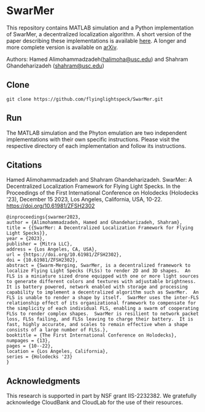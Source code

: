 # SwarMer

This repository contains MATLAB simulation and a Python implementation of SwarMer, a decentralized localization algorithm.
A short version of the paper describing these implementations is available [here](https://www.holodecks.quest/_files/ugd/fb2888_f3e51e31182f4cd9b61204547b6b89f3.pdf?index=true).  A longer and more complete version is available on [arXiv](https://arxiv.org/pdf/2312.04571).

Authors:  Hamed Alimohammadzadeh(halimoha@usc.edu) and Shahram Ghandeharizadeh (shahram@usc.edu)



## Clone
``git clone https://github.com/flyinglightspeck/SwarMer.git``

## Run
The MATLAB simulation and the Phyton emulation are two independent implementations with their own specific instructions.  Please visit the respective directory of each implementation and follow its instructions.


## Citations

Hamed Alimohammadzadeh and Shahram Ghandeharizadeh. SwarMer: A Decentralized Localization Framework for Flying Light Specks. In the Proceedings of the First International Conference on Holodecks (Holodecks '23), December 15 2023, Los Angeles, California, USA, 10-22. https://doi.org/10.61981/ZFSH2302

```
@inproceedings{swarmer2023,
author = {Alimohammadzadeh, Hamed and Ghandeharizadeh, Shahram}, 
title = {{SwarMer: A Decentralized Localization Framework for Flying Light Specks}},
year = {2023}, 
publisher = {Mitra LLC}, 
address = {Los Angeles, CA, USA}, 
url = {https://doi.org/10.61981/ZFSH2302}, 
doi = {10.61981/ZFSH2302}, 
abstract = {Swarm-Merging, SwarMer, is a decentralized framework to localize Flying Light Specks (FLSs) to render 2D and 3D shapes.  An FLS is a miniature sized drone equipped with one or more light sources to generate different colors and textures with adjustable brightness.  It is battery powered, network enabled with storage and processing capability to implement a decentralized algorithm such as SwarMer.  An FLS is unable to render a shape by itself.  SwarMer uses the inter-FLS relationship effect of its organizational framework to compensate for the simplicity of each individual FLS, enabling a swarm of cooperating FLSs to render complex shapes.  SwarMer is resilient to network packet loss, FLSs failing, and FLSs leaving to charge their battery.  It is fast, highly accurate, and scales to remain effective when a shape consists of a large number of FLSs.},
booktitle = {The First International Conference on Holodecks}, 
numpages = {13}, 
pages = {10--22},
location = {Los Angeles, California}, 
series = {Holodecks '23} 
}
```

## Acknowledgments

This research is supported in part by NSF grant IIS-2232382.  We gratefully acknowledge CloudBank and CloudLab for the use of their resources.

